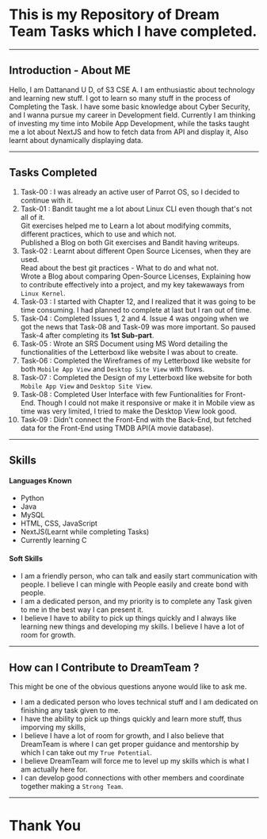 # This is my Repository of Dream Team Tasks which I have completed.

---

## Introduction - About ME 
Hello, I am Dattanand U D, of S3 CSE A.
I am enthusiastic about technology and learning new stuff. I got to learn so many stuff in the process of Completing the Task. I have some basic knowledge about Cyber Security, and I wanna pursue my career in Development field. Currently I am thinking of investing my time into Mobile App Development, while the tasks taught me a lot about NextJS and how to fetch data from API and display it, Also learnt about dynamically displaying data.
 
---

## Tasks Completed
1. Task-00 : I was already an active user of Parrot OS, so I decided to continue with it.
2. Task-01 : Bandit taught me a lot about Linux CLI even though that's not all of it. <br> Git exercises helped me to Learn a lot about modifying commits, different practices, which to use and which not. <br>
Published a Blog on both Git exercises and Bandit having writeups.
3. Task-02 : Learnt about different Open Source Licenses, when they are used. <br> 
Read about the best git practices - What to do and what not. <br> 
Wrote a Blog about comparing Open-Source Licenses, Explaining how to contribute effectively into a project, and my key takewaways from `Linux Kernel`.
4. Task-03 : I started with Chapter 12, and I realized that it was going to be time consuming. I had planned to complete at last but I ran out of time. 
5. Task-04 : Completed Issues 1, 2 and 4. Issue 4 was ongoing when we got the news that Task-08 and Task-09 was more important. So paused Task-4 after completing its **1st Sub-part**. 
6. Task-05 : Wrote an SRS Document using MS Word detailing the functionalities of the Letterboxd like website I was about to create. 
7. Task-06 : Completed the Wireframes of my Letterboxd like website for both `Mobile App View` and `Desktop Site View` with flows. 
8. Task-07 : Completed the Design of my Letterboxd like website for both `Mobile App View` and `Desktop Site View`.
9. Task-08 : Completed User Interface with few Funtionalities for Front-End. Though I could not make it responsive or make it in Mobile view as time was very limited, I tried to make the Desktop View look good. 
10. Task-09 : Didn't connect the Front-End with the Back-End, but fetched data for the Front-End using TMDB API(A movie database). 

---

## Skills 

#### Languages Known
- Python
- Java
- MySQL
- HTML, CSS, JavaScript
- NextJS(Learnt while completing Tasks)
- Currently learning C

#### Soft Skills
- I am a friendly person, who can talk and easily start communication with people. I believe I can mingle with People easily and create bond with people.
- I am a dedicated person, and my priority is to complete any Task given to me in the best way I can present it. 
- I believe I have to ability to pick up things quickly and I always like learning new things and developing my skills. I believe I have a lot of room for growth. 

---

## How can I Contribute to DreamTeam ?

This might be one of the obvious questions anyone would like to ask me.
- I am a dedicated person who loves technical stuff and I am dedicated on finishing any task given to me.
- I have the ability to pick up things quickly and learn more stuff, thus imporving my skills, 
- I believe I have a lot of room for growth, and I also believe that DreamTeam is where I can get proper guidance and mentorship by which I can take out my `True Potential`.
- I believe DreamTeam will force me to level up my skills which is what I am actually here for. 
- I can develop good connections with other members and coordinate together making a `Strong Team`. 

---

# Thank You